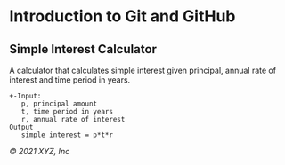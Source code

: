 # Introduction to Git and GitHub

## Simple Interest Calculator

A calculator that calculates simple interest given principal, annual rate of interest and time period in years.

```
+-Input:
   p, principal amount
   t, time period in years
   r, annual rate of interest
Output
   simple interest = p*t*r
```

_© 2021 XYZ, Inc_
